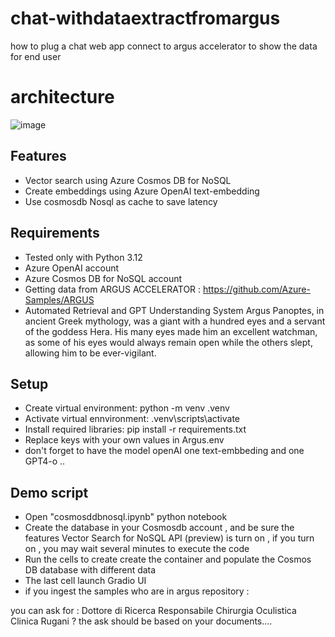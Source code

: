 # chat-withdataextractfromargus
how to plug a chat web app connect to argus accelerator to show the data for end user 

# architecture 
![image](https://github.com/user-attachments/assets/71f4625c-3343-404f-9f73-b99c9074f681)

## Features
- Vector search using Azure Cosmos DB for NoSQL
- Create embeddings using Azure OpenAI text-embedding
- Use cosmosdb Nosql as cache to save latency

## Requirements
- Tested only with Python 3.12
- Azure OpenAI account
- Azure Cosmos DB for NoSQL account
- Getting data from ARGUS ACCELERATOR : https://github.com/Azure-Samples/ARGUS
-  Automated Retrieval and GPT Understanding System Argus Panoptes, in ancient Greek mythology, was a giant with a hundred eyes and a servant of the goddess Hera. His many eyes made him an excellent watchman, as some of his eyes would always remain open while the others slept, allowing him to be ever-vigilant.


## Setup
- Create virtual environment: python -m venv .venv
- Activate virtual ennvironment: .venv\scripts\activate
- Install required libraries: pip install -r requirements.txt
- Replace keys with your own values in Argus.env
- don't forget to have the model openAI one text-embbeding and one GPT4-o  .. 

## Demo script
- Open "cosmosddbnosql.ipynb" python notebook
- Create the database in your Cosmosdb account , and be sure the features Vector Search for NoSQL API (preview) is turn on , if you turn on , you may wait several minutes to execute the code 
- Run the cells to create create the container and populate the Cosmos DB database with different data 
- The last cell launch Gradio UI 
- if you ingest the samples who are in argus repository  :

you can ask for : Dottore di Ricerca Responsabile Chirurgia Oculistica Clinica Rugani ? 
the ask should be based on your documents.... 
